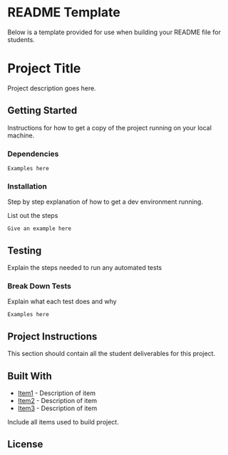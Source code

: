 # README Template

Below is a template provided for use when building your README file for students.

# Project Title

Project description goes here.

## Getting Started

Instructions for how to get a copy of the project running on your local machine.

### Dependencies

```
Examples here
```

### Installation

Step by step explanation of how to get a dev environment running.

List out the steps

```
Give an example here
```

## Testing

Explain the steps needed to run any automated tests

### Break Down Tests

Explain what each test does and why

```
Examples here
```
## Project Instructions

This section should contain all the student deliverables for this project.

## Built With

* [Item1](www.item1.com) - Description of item
* [Item2](www.item2.com) - Description of item
* [Item3](www.item3.com) - Description of item

Include all items used to build project.

## License

